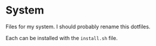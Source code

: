 # System
Files for my system. I should probably rename this dotfiles. 

Each can be installed with the `install.sh` file. 
